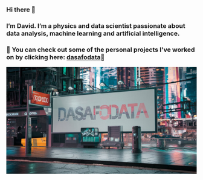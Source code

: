 ### Hi there 👋
### I’m David. I’m a physics and data scientist passionate about data analysis, machine learning and artificial intelligence.

### 🌱 You can check out some of the personal projects I've worked on by clicking here: [dasafodata](https://dasafodata.com/)🔭

![dasafodata](https://github.com/dasafo/dasafo/blob/5e4191714188fa5471ecc84e128b657b8103b2e9/advertising-billboard-with-dasafodata-in-a-colourf-4aObr8ndR0Cbd0naAtVCsA-LP0EEbw9Rrq6ixUxWkGZwQ.jpeg)
<!--
**dasafo/dasafo** is a ✨ _special_ ✨ repository because its `README.md` (this file) appears on your GitHub profile.

Here are some ideas to get you started:

- 🔭 I’m currently working on ...
- 🌱 I’m currently learning ...
- 👯 I’m looking to collaborate on ...
- 🤔 I’m looking for help with ...
- 💬 Ask me about ...
- 📫 How to reach me: ...
- 😄 Pronouns: ...
- ⚡ Fun fact: ...
-->
